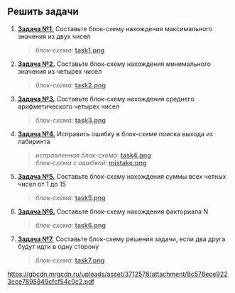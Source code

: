 **Решить задачи**
----------
1. <u>**Задача №1.**</u> Составьте блок-схему нахождения максимального значения из двух чисел
    > *блок-схема:* <u>**task1.png**</u>
2. <u>**Задача №2.**</u> Составьте блок-схему нахождения минимального значения из четырех чисел
    > *блок-схема:* <u>**task2.png**</u>
3. <u>**Задача №3.**</u> Составьте блок-схему нахождения среднего арифметического четырех чисел
    > *блок-схема:* <u>**task3.png**</u>
4. <u>**Задача №4.**</u> Исправить ошибку в блок-схеме поиска выхода из лабиринта
    > *исправленная блок-схема:* <u>**task4.png**</u>  
    *блок-схема с ошибкой:* <u>**mistake.png**</u>
5. <u>**Задача №5.**</u> Составьте блок-схему нахождения суммы всех четных чисел от 1 до 15
    > *блок-схема:* <u>**task5.png**</u>
6. <u>**Задача №6.**</u> Составьте блок-схему нахождения факториала N
    > *блок-схема:* <u>**task6.png**</u>
7. <u>**Задача №7.**</u> Составьте блок-схему решения задачи, если два друга будут идти в одну сторону
    > *блок-схема:* <u>**task7.png**</u>


https://gbcdn.mrgcdn.ru/uploads/asset/3712578/attachment/8c578ece9223cce7895849cfcf54c0c2.pdf